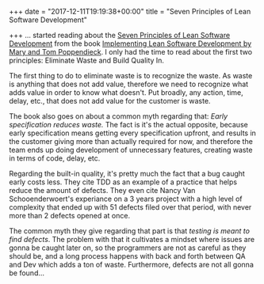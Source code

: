 +++
date = "2017-12-11T19:19:38+00:00"
title = "Seven Principles of Lean Software Development"

+++
... started reading about the [Seven Principles of Lean Software Development](https://en.wikipedia.org/wiki/Lean_software_development#Lean_principles) from the book [Implementing Lean Software Development by Mary and Tom Poppendieck](https://www.amazon.ca/Implementing-Lean-Software-Development-Concept/dp/0321437381). I only had the time to read about the first two principles: Eliminate Waste and Build Quality In.

The first thing to do to eliminate waste is to recognize the waste. As waste is anything that does not add value, therefore we need to recognize what adds value in order to know what doesn't. Put broadly, any action, time, delay, etc., that does not add value for the customer is waste.

The book also goes on about a common myth regarding that: _Early specification reduces waste._ The fact is it's the actual opposite, because early specification means getting every specification upfront, and results in the customer giving more than actually required for now, and therefore the team ends up doing development of unnecessary features, creating waste in terms of code, delay, etc.

Regarding the built-in quality, it's pretty much the fact that a bug caught early costs less. They cite TDD as an example of a practice that helps reduce the amount of defects. They even cite Nancy Van Schooenderwoert's experiance on a 3 years project with a high level of complexity that ended up with 51 defects filed over that period, with never more than 2 defects opened at once.

The common myth they give regarding that part is that _testing is meant to find defects_. The problem with that it cultivates a mindset where issues are gonna be caught later on, so the programmers are not as careful as they should be, and a long process happens with back and forth between QA and Dev which adds a ton of waste. Furthermore, defects are not all gonna be found...